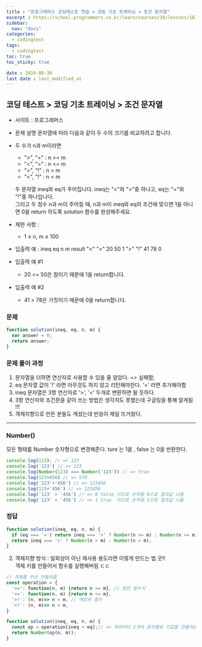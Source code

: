 ```yaml
---
title : "프로그래머스 코딩테스트 연습 > 코팅 기초 트레이닝 > 조건 문자열"
excerpt : https://school.programmers.co.kr/learn/courses/30/lessons/181934
sidebar:
  nav: "docs"
categories:
  - codingtest
tags:
  - codingtest
toc: true
toc_sticky: true

date : 2024-08-30
last date : last_modified_at
---
```


## 코딩 테스트 > 코딩 기초 트레이닝 > 조건 문자열

- 사이트 : 프로그래머스
- 문제 설명
  문자열에 따라 다음과 같이 두 수의 크기를 비교하려고 합니다.
- 두 수가 n과 m이라면
  - ">", "=" : n >= m
  - "<", "=" : n <= m
  - ">", "!" : n > m
  - "<", "!" : n < m

  두 문자열 ineq와 eq가 주어집니다. ineq는 "<"와 ">"중 하나고, eq는 "="와 "!"중 하나입니다. <br>
  그리고 두 정수 n과 m이 주어질 때, n과 m이 ineq와 eq의 조건에 맞으면 1을 아니면 0을 return 하도록 solution 함수를 완성해주세요.


- 제한 사항 :
    - 1 ≤ n, m ≤ 100


- 입출력 예 :
  ineq	eq	n	m	result
  "<"	"="	20	50	1
  ">"	"!"	41	78	0

- 입출력 예 #1
  - 20 <= 50은 참이기 때문에 1을 return합니다.
- 입출력 예 #2
  - 41 > 78은 거짓이기 때문에 0을 return합니다.


### 문제
```javascript
function solution(ineq, eq, n, m) {
  var answer = 0;
  return answer;
}

```


### 문제 풀이 과정
1. 문자열을 더하면 연산자로 사용할 수 있을 줄 알았다. => 실패함;
2. eq 문자열 값이 '!' 라면 아무것도 하지 않고 리턴해야한다. '=' 라면 추가해야함
3. ineq 문자열은 3항 연산자로 '>', '<' 두개로 변환하면 될 듯하다.
4. 3항 연산자와 조건문을 같이 쓰는 방법은 생각치도 못했는데 구글링을 통해 알게됨 !!!
5. 객제치향으로 만든 분들도 계셨는데 반응이 제일 뜨거웠다. 


<hr>

### Number()
모든 형태를 Number 숫자형으로 변경해준다.
ture 는 1을 , false 는 0을 반환한다.

```javascript
console.log(123); // => 123
console.log('123') // => 123
console.log(Number(123) === Number('123')) // => true
console.log(123+456) // => 579
console.log('123'+'456') // => 123456
console.log(123+'456') // => 123456
console.log('123' > '456') // => 0 false 이므로 숫자형 0으로 결과값 나옴
console.log('123' < '456') // => 1 true  이므로 숫자형 1으로 결과값 나옴

```



### 정답

```javascript
function solution(ineq, eq, n, m) {
  if (eq === '=') return ineq === '>' ? Number(n >= m) : Number(n <= m);
  return ineq === '>' ? Number(n > m) : Number(n < m);
}

```

2. 객체지향 방식 : 일회성이 아닌 재사용 용도라면 이렇게 만드는 법 굿!! <br>
    객체 키를 만들어서 함수를 실행해버림 ㄷㄷ
```javascript
// 객체를 우선 만들어줌
const operation = {
  '>=': function(n, m) {return n >= m}, // 일반 함수식
  '<=': function(n, m) {return n <= m},
  '>!': (n, m)=> n > m, // 에로우 함수
  '<!': (n, m)=> n < m,
}

function solution(ineq, eq, n, m) {
  const op = operation[ineq + eq];// => 파라미터 2개의 문자열로 키값을 만들어준다. '>=' ,'<=', '>', '<'
  return Number(op(n, m));
}
```
